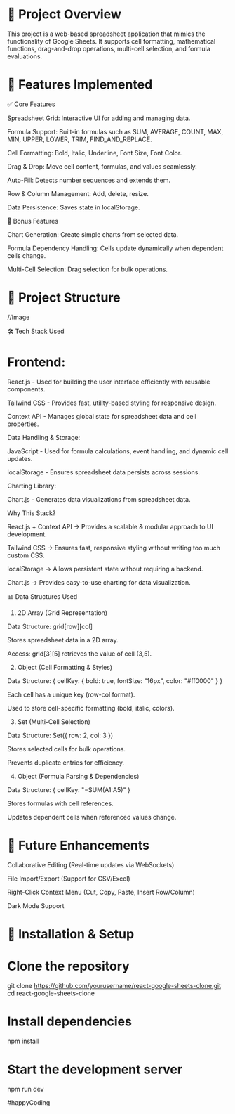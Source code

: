 # 📌 Project Overview

This project is a web-based spreadsheet application that mimics the functionality of Google Sheets. It supports cell formatting, mathematical functions, drag-and-drop operations, multi-cell selection, and formula evaluations.

# 🚀 Features Implemented

✅ Core Features

Spreadsheet Grid: Interactive UI for adding and managing data.

Formula Support: Built-in formulas such as SUM, AVERAGE, COUNT, MAX, MIN, UPPER, LOWER, TRIM, FIND_AND_REPLACE.

Cell Formatting: Bold, Italic, Underline, Font Size, Font Color.

Drag & Drop: Move cell content, formulas, and values seamlessly.

Auto-Fill: Detects number sequences and extends them.

Row & Column Management: Add, delete, resize.

Data Persistence: Saves state in localStorage.

🎯 Bonus Features

Chart Generation: Create simple charts from selected data.

Formula Dependency Handling: Cells update dynamically when dependent cells change.

Multi-Cell Selection: Drag selection for bulk operations.

# 📂 Project Structure

//Image

🛠️ Tech Stack Used

# Frontend:

React.js - Used for building the user interface efficiently with reusable components.

Tailwind CSS - Provides fast, utility-based styling for responsive design.

Context API - Manages global state for spreadsheet data and cell properties.

Data Handling & Storage:

JavaScript - Used for formula calculations, event handling, and dynamic cell updates.

localStorage - Ensures spreadsheet data persists across sessions.

Charting Library:

Chart.js - Generates data visualizations from spreadsheet data.

Why This Stack?

React.js + Context API → Provides a scalable & modular approach to UI development.

Tailwind CSS → Ensures fast, responsive styling without writing too much custom CSS.

localStorage → Allows persistent state without requiring a backend.

Chart.js → Provides easy-to-use charting for data visualization.

📊 Data Structures Used

1. 2D Array (Grid Representation)

Data Structure: grid[row][col]

Stores spreadsheet data in a 2D array.

Access: grid[3][5] retrieves the value of cell (3,5).

2. Object (Cell Formatting & Styles)

Data Structure: { cellKey: { bold: true, fontSize: "16px", color: "#ff0000" } }

Each cell has a unique key (row-col format).

Used to store cell-specific formatting (bold, italic, colors).

3. Set (Multi-Cell Selection)

Data Structure: Set({ row: 2, col: 3 })

Stores selected cells for bulk operations.

Prevents duplicate entries for efficiency.

4. Object (Formula Parsing & Dependencies)

Data Structure: { cellKey: "=SUM(A1:A5)" }

Stores formulas with cell references.

Updates dependent cells when referenced values change.

# 🚀 Future Enhancements

Collaborative Editing (Real-time updates via WebSockets)

File Import/Export (Support for CSV/Excel)

Right-Click Context Menu (Cut, Copy, Paste, Insert Row/Column)

Dark Mode Support

# 📜 Installation & Setup

# Clone the repository
git clone https://github.com/yourusername/react-google-sheets-clone.git
cd react-google-sheets-clone

# Install dependencies
npm install

# Start the development server
npm run dev

#happyCoding
